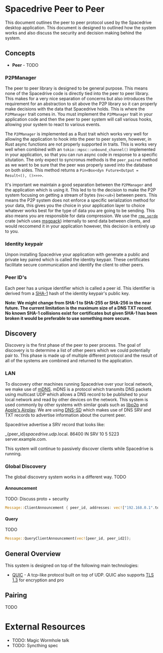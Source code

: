 # Spacedrive Peer to Peer

This document outlines the peer to peer protocol used by the Spacedrive desktop application. This document is designed to outlined how the system works and also discuss the security and decision making behind the system.

## Concepts

 - **Peer** - TODO

### P2PManager

The peer to peer library is designed to be general purpose. This means none of the Spacedrive code is directly tied into the peer to peer library. This makes for a very nice separation of concerns but also introduces the requirement for an abstraction to sit above the P2P library so it can properly make decisions with the data that Spacedrive holds. This is where the `P2PManager` trait comes in. You must implement the `P2PManager` trait in your application code and then the peer to peer system will call various hooks, allowing your system to react to various events.

The `P2PManager` is implemented as a Rust trait which works very well for allowing the application to hook into the peer to peer system, however, in Rust async functions are not properly supported in traits. This is works very well when combined with an `tokio::mpsc::unbound_channel()` implemented in your application, so that you can run async code in response to a specific situtation. The only expect to syncronus methods is the `peer_paired` method as we want to be sure that the peer was properly saved into the database on both sides. This method returns a `Pin<Box<dyn Future<Output = Result<(), ()>>>>`.

It's important we maintain a good separation between the `P2PManager` and the application which is using it. This led to to the decision to make the P2P system focusing on getting a stream of bytes (`Vec<u8>`) between peers. This means the P2P system does not enforce a specific serialization method for your data, this gives you the choice in your application layer to choice whatever works best for the type of data you are going to be sending. This also means you are responsible for data compression. We use the [`rmp_serde`](https://crates.io/crates/rmp-serde) crate (which uses [msgpack](https://msgpack.org/index.html)) internally to send data between clients, and would reccomend it in your application however, this decision is entirely up to you.

### Identity keypair

Unpon installing Spacedrive your application with generate a public and private key paired which is called the identity keypair. These certificates facilitate secure communication and identify the client to other peers.

### Peer ID's

Each peer has a unique identifier which is called a peer id. This identifier is derived from a [SHA-1](https://en.wikipedia.org/wiki/SHA-1) hash of the identity keypair's public key.

**Note: We might change from SHA-1 to SHA-255 or SHA-256 in the near future. The current limitation is the maximum size of a DNS TXT record. No known SHA-1 collisions exist for certificates but given SHA-1 has been broken it would be preferable to use something more secure.**

## Discovery

Discovery is the first phase of the peer to peer process. The goal of discovery is to determine a list of other peers which we could potentially pair to. This phase is made up of multiple different protocol and the result of all of the systems are combined and returned to the application.

### LAN

To discovery other machines running Spacedrive over your local network, we make use of [mDNS](). mDNS is a protocol which transmits DNS packets using multicast UDP which allows a DNS record to be published to your local network and read by other devices on the network. This system is used commonly by other systems with similar goals such as [libp2p]() and [Apple's Airplay](). We are using [DNS-SD]() which makes use of DNS SRV and TXT records to advertise information about the current peer.

Spacedrive advertise a SRV record that looks like:

_{peer_id}_spacedrive_._udp_.local. 86400 IN SRV 10 5 5223 server.example.com.

This system will continue to passively discover clients while Spacedrive is running.

### Global Discovery

The global discovery system works in a different way. TODO

#### Announcement

TODO: Discuss proto + security

```rust
Message::ClientAnnouncement { peer_id, addresses: vec!["192.168.0.1".to_string(), "1.1.1.1".to_string()] }
```

#### Query

TODO

```rust
Message::QueryClientAnnouncement(vec![peer_id, peer_id2]);
```











## General Overview

This system is designed on top of the following main technologies:
 - [QUIC]() - A tcp-like protocol built on top of UDP. QUIC also supports [TLS 1.3]() for encryption and pro





## Pairing

TODO

# External Resources

 - TODO: Magic Wormhole talk
 - TODO: Syncthing spec
